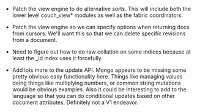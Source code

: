 
* Patch the view engine to do alternative sorts. This will include both the lower level couch\_view* modules as well as the fabric coordinators.

* Patch the view engine so we can specify options when returning docs from cursors. We'll want this so that we can delete specific revisions from a document.

* Need to figure out how to do raw collation on some indices because at
least the _id index uses it forcefully.

* Add lots more to the update API. Mongo appears to be missing some pretty obvious easy functionality here. Things like managing values doing things like multiplying numbers, or common string mutations would be obvious examples. Also it could be interesting to add to the language so that you can do conditional updates based on other document attributes. Definitely not a V1 endeavor.